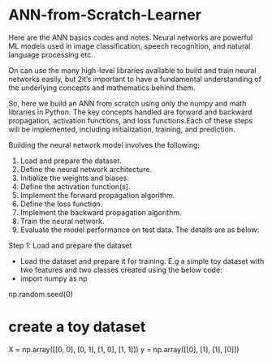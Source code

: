 # ANN-from-Scratch-Learner
Here are the ANN basics codes and notes.
Neural networks are powerful ML models used in image classification, speech recognition, and natural language processing etc.

On can use the many high-level libraries available to build and train neural networks easily, but 2it’s important to have a fundamental understanding of the underlying concepts and mathematics behind them.

So, here we build an ANN from scratch using only the numpy and math libraries in Python. The key concepts handled are forward and backward propagation, activation functions, and loss functions.Each of these steps will be implemented, including initialization, training, and prediction.

Building the neural network model involves the following:

1. Load and prepare the dataset.
2. Define the neural network architecture.
3. Initialize the weights and biases.
4. Define the activation function(s).
5. Implement the forward propagation algorithm.
6. Define the loss function.
7. Implement the backward propagation algorithm.
8. Train the neural network.
9. Evaluate the model performance on test data.
The details are as below:

Step 1: Load and prepare the dataset
- Load the dataset and prepare it for training. E.g a simple toy dataset with two features and two classes created using the below code:
- import numpy as np

np.random.seed(0)

# create a toy dataset
X = np.array([[0, 0], [0, 1], [1, 0], [1, 1]])
y = np.array([[0], [1], [1], [0]])
